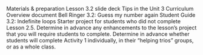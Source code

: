 Materials & preparation
Lesson 3.2 slide deck
Tips in the Unit 3 Curriculum Overview document
Bell Ringer 3.2: Guess my number again
Student Guide 3.2: Indefinite loops
Starter project for students who did not complete Lesson 2.5.
Determine in advance any enhancements to the lesson’s project that you will require students to complete.
Determine in advance whether students will complete Activity 1 individually, in their “helping trios” groups, or as a whole class.
